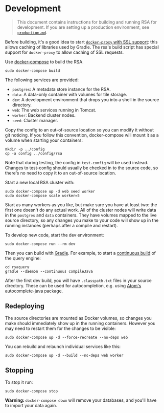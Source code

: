 # Development

> This document contains instructions for building and running RSA for
> development. If you are setting up a production environment, see
> [`production.md`](production.md).

Before building, it's a good idea to start
[`docker-proxy` with SSL support][dp]: this allows caching of libraries
used by Gradle. The rsa's build script has special support for `docker-proxy`
to allow caching of SSL requests.

Use [docker-compose][dc] to build the RSA.

```
sudo docker-compose build
```

The following services are provided:

 - `postgres`: A metadata store instance for the RSA.
 - `data`: A data-only container with volumes for tile storage.
 - `dev`: A development environment that drops you into a shell in the source
    directory.
 - `web`: The web services running in Tomcat.
 - `worker`: Backend cluster nodes.
 - `seed`: Cluster manager.

Copy the config to an out-of-source location so you can modify it without git
noticing. If you follow this convention, docker-compose will mount it as a
volume when starting your containers:

```
mkdir -p ../config
cp -a config ../config/rsa
```

Note that during testing, the config in `test-config` will be used instead.
Changes to test-config should usually be checked in to the source code, so
there's no need to copy it to an out-of-source location.

Start a new local RSA cluster with:

```
sudo docker-compose up -d web seed worker
sudo docker-compose scale worker=5
```

Start as many workers as you like, but make sure you have at least two: the
first one doesn't do any actual work. All of the cluster nodes will write
data in the `postgres` and `data` containers. They have volumes mapped to the
live source directory, so any changes you make to your code will show up in the
running instances (perhaps after a compile and restart).

To develop new code, start the dev environment:

```
sudo docker-compose run --rm dev
```

Then you can build with [Gradle]. For example, to start a [continuous build][cb]
of the query engine:

```
cd rsaquery
gradle --daemon --continuous compileJava
```

After the first dev build, you will have `.classpath.txt` files in your source
directory. These can be used for autocompletion, e.g. using [Atom's
autocomplete-java package][aj].


## Redeploying

The source directories are mounted as Docker volumes, so changes you make should
immediately show up in the running containers. However you may need to restart
them for the changes to be visible:

```
sudo docker-compose up -d --force-recreate --no-deps web
```

You can rebuild and relaunch individual services like this:

```
sudo docker-compose up -d --build --no-deps web worker
```

[Docker]: https://docs.docker.com/linux/
[dc]: https://docs.docker.com/compose/install/


## Stopping

To stop it run:

```
sudo docker-compose stop
```

**Warning:** `docker-compose down` will remove your databases, and you'll have
to import your data again.

[dp]: https://github.com/silarsis/docker-proxy
[dc]: https://docs.docker.com/compose/
[Gradle]: https://gradle.org/
[cb]: https://docs.gradle.org/current/userguide/continuous_build.html
[aj]: https://atom.io/packages/autocomplete-java
